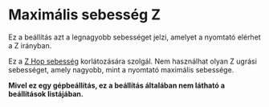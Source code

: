 # Maximális sebesség Z

Ez a beállítás azt a legnagyobb sebességet jelzi, amelyet a nyomtató elérhet a Z irányban.

Ez a [Z Hop sebesség](../speed/speed_z_hop.md) korlátozására szolgál. Nem használhat olyan Z ugrási sebességet, amely nagyobb, mint a nyomtató maximális sebessége.

**Mivel ez egy gépbeállítás, ez a beállítás általában nem látható a beállítások listájában.**
